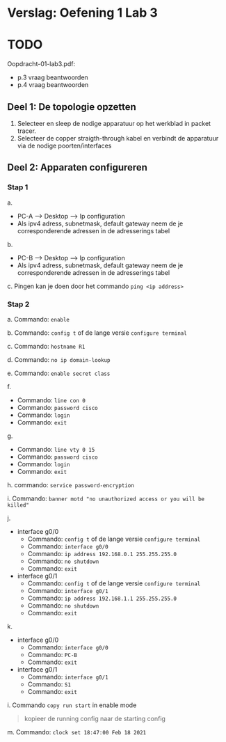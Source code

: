 # Verslag: Oefening 1 Lab 3 

# TODO
Oopdracht-01-lab3.pdf:

- p.3 vraag beantwoorden
- p.4 vraag beantwoorden

## Deel 1: De topologie opzetten

1. Selecteer en sleep de nodige apparatuur op het werkblad in packet tracer.
2. Selecteer de copper straigth-through kabel en verbindt de apparatuur via de nodige poorten/interfaces

## Deel 2: Apparaten configureren

### Stap 1

a.
  - PC-A --> Desktop --> Ip configuration
  - Als ipv4 adress, subnetmask, default gateway neem de je corresponderende adressen in de adresserings tabel

b.
  - PC-B --> Desktop --> Ip configuration
  - Als ipv4 adress, subnetmask, default gateway neem de je corresponderende adressen in de adresserings tabel

c. Pingen kan je doen door het commando `ping <ip address>`

### Stap 2

a. Commando: `enable` 

b. Commando: `config t` of 
de lange versie `configure terminal`

c. Commando: `hostname R1`

d. Commando: `no ip domain-lookup`

e. Commando: `enable secret class`

f.
  - Commando: `line con 0`
  - Commando: `password cisco`
  - Commando: `login`
  - Commando: `exit`

g.
  - Commando: `line vty 0 15`
  - Commando: `password cisco`
  - Commando: `login`
  - Commando: `exit`

h. commando: `service password-encryption`

i. Commando: `banner motd "no unauthorized access or you will be killed"`

j.  
  - interface g0/0
    - Commando: `config t` of de lange versie `configure terminal`
    - Commando: `interface g0/0`
    - Commando: `ip address 192.168.0.1 255.255.255.0`
    - Commando: `no shutdown`
    - Commando: `exit`
  - interface g0/1
    - Commando: `config t` of de lange versie `configure terminal`
    - Commando: `interface g0/1`
    - Commando: `ip address 192.168.1.1 255.255.255.0`
    - Commando: `no shutdown`
    - Commando: `exit`

k.  
  - interface g0/0
    - Commando: `interface g0/0`
    - Commando: `PC-B`
    - Commando: `exit`
  - interface g0/1
    - Commando: `interface g0/1`
    - Commando: `S1`
    - Commando: `exit`

i. Commando `copy run start` in enable mode
> kopieer de running config naar de starting config

m. Commando: `clock set 18:47:00 Feb 18 2021`